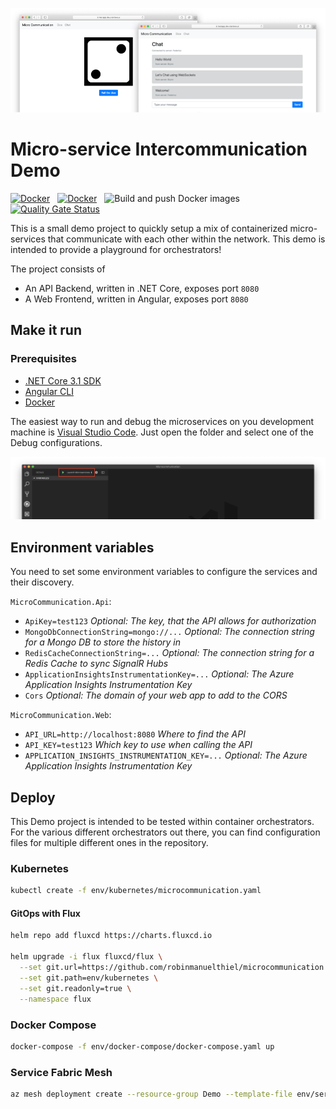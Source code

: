 ![Screenshot of the Web Frontend](assets/Screenshot.png)

# Micro-service Intercommunication Demo

[![Docker](https://img.shields.io/badge/Docker%20Hub-microcommunication--api-blue.svg?logo=docker)](https://hub.docker.com/r/robinmanuelthiel/microcommunication-api/)
&nbsp;
[![Docker](https://img.shields.io/badge/Docker%20Hub-microcommunication--web-blue.svg?logo=docker)](https://hub.docker.com/r/robinmanuelthiel/microcommunication-web/)
&nbsp;
![Build and push Docker images](https://github.com/robinmanuelthiel/microcommunication/workflows/Build%20and%20push%20Docker%20images/badge.svg)
&nbsp;
[![Quality Gate Status](https://sonarcloud.io/api/project_badges/measure?project=robinmanuelthiel_microcommunication&metric=alert_status)](https://sonarcloud.io/dashboard?id=robinmanuelthiel_microcommunication)

This is a small demo project to quickly setup a mix of containerized micro-services that communicate with each other within the network. This demo is intended to provide a playground for orchestrators!

The project consists of

- An API Backend, written in .NET Core, exposes port `8080`
- A Web Frontend, written in Angular, exposes port `8080`

## Make it run

### Prerequisites

- [.NET Core 3.1 SDK](https://dotnet.microsoft.com/download)
- [Angular CLI](https://cli.angular.io/)
- [Docker](https://www.docker.com/products/docker-desktop)

The easiest way to run and debug the microservices on you development machine is [Visual Studio Code](https://code.visualstudio.com/). Just open the folder and select one of the Debug configurations.

![Screenshot of Visual Studio Code](assets/LaunchInVsCode.png)

## Environment variables

You need to set some environment variables to configure the services and their discovery.

`MicroCommunication.Api`:

- `ApiKey=test123` _Optional: The key, that the API allows for authorization_
- `MongoDbConnectionString=mongo://...` _Optional: The connection string for a Mongo DB to store the history in_
- `RedisCacheConnectionString=...` _Optional: The connection string for a Redis Cache to sync SignalR Hubs_
- `ApplicationInsightsInstrumentationKey=...` _Optional: The Azure Application Insights Instrumentation Key_
- `Cors` _Optional: The domain of your web app to add to the CORS_

`MicroCommunication.Web`:

- `API_URL=http://localhost:8080` _Where to find the API_
- `API_KEY=test123` _Which key to use when calling the API_
- `APPLICATION_INSIGHTS_INSTRUMENTATION_KEY=...` _Optional: The Azure Application Insights Instrumentation Key_

## Deploy

This Demo project is intended to be tested within container orchestrators. For the various different orchestrators out there, you can find configuration files for multiple different ones in the repository.

### Kubernetes

```bash
kubectl create -f env/kubernetes/microcommunication.yaml
```

#### GitOps with Flux

```bash
helm repo add fluxcd https://charts.fluxcd.io

helm upgrade -i flux fluxcd/flux \
  --set git.url=https://github.com/robinmanuelthiel/microcommunication.git \
  --set git.path=env/kubernetes \
  --set git.readonly=true \
  --namespace flux
```

### Docker Compose

```bash
docker-compose -f env/docker-compose/docker-compose.yaml up
```

### Service Fabric Mesh

```bash
az mesh deployment create --resource-group Demo --template-file env/servicefabric-mesh/servicefabric-mesh.json
```
